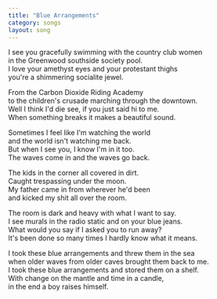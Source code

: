 ```yaml
---
title: "Blue Arrangements"
category: songs
layout: song
---
```


I see you gracefully swimming with the country club women  
in the Greenwood southside society pool.  
I love your amethyst eyes and your protestant thighs  
you're a shimmering socialite jewel. 

From the Carbon Dioxide Riding Academy  
to the children's crusade marching through the downtown.  
Well I think I'd die see, if you just said hi to me.  
When something breaks it makes a beautiful sound. 

Sometimes I feel like I'm watching the world  
and the world isn't watching me back.  
But when I see you, I know I'm in it too.  
The waves come in and the waves go back.  

The kids in the corner all covered in dirt.  
Caught trespassing under the moon.  
My father came in from wherever he'd been  
and kicked my shit all over the room. 

The room is dark and heavy with what I want to say.  
I see murals in the radio static and on your blue jeans.  
What would you say if I asked you to run away?  
It's been done so many times I hardly know what it means. 

I took these blue arrangements and threw them in the sea  
when older waves from older caves brought them back to me.  
I took these blue arrangements and stored them on a shelf.  
With change on the mantle and time in a candle,  
in the end a boy raises himself.
